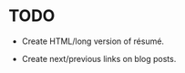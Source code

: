 # TODO #################################################################

- Create HTML/long version of résumé.

- Create next/previous links on blog posts.
